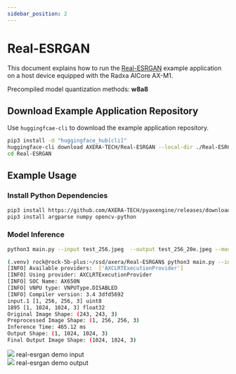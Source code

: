 ```yaml
---
sidebar_position: 2
---
```


# Real-ESRGAN

This document explains how to run the [Real-ESRGAN](https://github.com/xinntao/Real-ESRGAN) example application on a host device equipped with the Radxa AICore AX-M1.

Precompiled model quantization methods: **w8a8**

## Download Example Application Repository

Use `huggingfcae-cli` to download the example application repository.

<NewCodeBlock tip="Host" type="Device">

```bash
pip3 install -U "huggingface_hub[cli]"
huggingface-cli download AXERA-TECH/Real-ESRGAN --local-dir ./Real-ESRGAN
cd Real-ESRGAN
```

</NewCodeBlock>

## Example Usage

### Install Python Dependencies

<NewCodeBlock tip="Host" type="Device">

```bash
pip3 install https://github.com/AXERA-TECH/pyaxengine/releases/download/0.1.3.rc1/axengine-0.1.3-py3-none-any.whl
pip3 install argparse numpy opencv-python
```

</NewCodeBlock>

### Model Inference

<NewCodeBlock tip="Host" type="Device">

```bash
python3 main.py --input test_256.jpeg  --output test_256_20e.jpeg --model ax650/realesrgan-x4-256.axmodel
```

</NewCodeBlock>

```bash
(.venv) rock@rock-5b-plus:~/ssd/axera/Real-ESRGAN$ python3 main.py --input test_256.jpeg  --output test_256_20e.jpeg --model ax650/realesrgan-x4-256.axmodel
[INFO] Available providers:  ['AXCLRTExecutionProvider']
[INFO] Using provider: AXCLRTExecutionProvider
[INFO] SOC Name: AX650N
[INFO] VNPU type: VNPUType.DISABLED
[INFO] Compiler version: 3.4 3dfd5692
input.1 [1, 256, 256, 3] uint8
1895 [1, 1024, 1024, 3] float32
Original Image Shape: (243, 243, 3)
Preprocessed Image Shape: (1, 256, 256, 3)
Inference Time: 465.12 ms
Output Shape: (1, 1024, 1024, 3)
Final Output Image Shape: (1024, 1024, 3)
```

<div style={{textAlign: 'center'}}>
   <img src="/en/img/aicore-ax-m1/real-esrgan_original.webp"/>
   real-esrgan demo input
</div>

<div style={{textAlign: 'center'}}>
   <img src="/en/img/aicore-ax-m1/real-esrgan_out.webp"/>
   real-esrgan demo output
</div>
